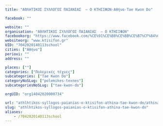 ```yaml
---
title: "ΑΘΛHTΙΚΟΣ ΣΥΛΛΟΓΟΣ ΠΑΙΑΝΙΑΣ  – Ο ΚΤΗΣΙΦΩΝ-Αθήνα-Tae Kwon Do"

facebook: ""

website: ""
organisation: "ΑΘΛHTΙΚΟΣ ΣΥΛΛΟΓΟΣ ΠΑΙΑΝΙΑΣ  – Ο ΚΤΗΣΙΦΩΝ"
facebookorg: "https://www.facebook.com/%CE%91%CE%B8%CE%BB%CE%B7%CF%84%CE%B9%CE%BA%CF%8C%CF%82-%CE%A3%CF%8D%CE%BB%CE%BB%CE%BF%CE%B3%CE%BF%CF%82-%CE%A0%CE%B1%CE%B9%CE%B1%CE%BD%CE%AF%CE%B1%CF%82-%CE%9A%CF%84%CE%B7%CF%83%CE%B9%CF%86%CF%8E%CE%BD-454483851282430/"
websiteorg: "www.ktisifon.gr"
UID: "7042020140113school"
cities: ["Αθήνα"]
perioxi: ""
address: ""

places: [""]
categories: ["Πολεμικές τέχνες"]
subcategories: ["Tae Kwon Do"]
categoryNoSLug: ["polemikes-texnes"]
subcategoriesNoSLug: ["tae-kwon-do"]

orgUID: "org14042020000734"

url: "athlhtikos-syllogos-paianias-o-ktisifon-athina-tae-kwon-do/athina"
slug: "athlhtikos-syllogos-paianias-o-ktisifon-athina-tae-kwon-do"
aliases:
    - /7042020140113school
---
```





